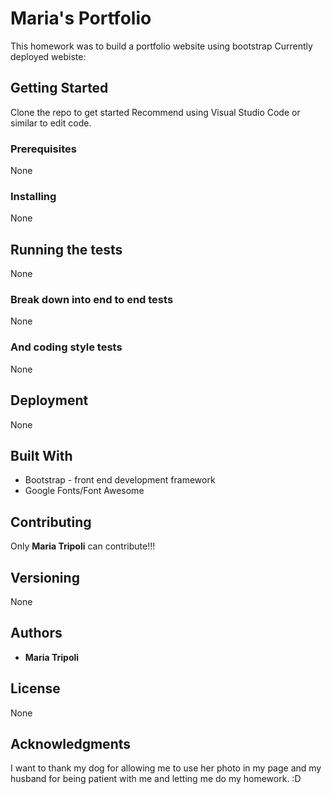 
# Maria's Portfolio
This homework was to build a portfolio website using bootstrap 
Currently deployed webiste:

## Getting Started
Clone the repo to get started
Recommend using Visual Studio Code or similar to edit code.

### Prerequisites
None

### Installing
None

## Running the tests
None

### Break down into end to end tests
None

### And coding style tests
None

## Deployment
None

## Built With
+ Bootstrap - front end development framework
+ Google Fonts/Font Awesome

## Contributing
Only **Maria Tripoli** can contribute!!!

## Versioning
None

## Authors
+ **Maria Tripoli**

## License
None

## Acknowledgments
I want to thank my dog for allowing me to use her photo in my page and my husband for being patient with me and letting me do my homework.
:D